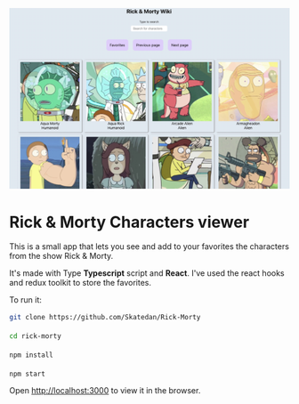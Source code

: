 ![Img](/image.jpg)

# Rick & Morty Characters viewer
This is a small app that lets you see and add to your favorites the characters from the show Rick & Morty.

It's made with Type **Typescript** script and **React**. I've used the react hooks and redux toolkit to store the favorites.

To run it:

```bash
git clone https://github.com/Skatedan/Rick-Morty

cd rick-morty

npm install

npm start
```

Open [http://localhost:3000](http://localhost:3000) to view it in the browser.

